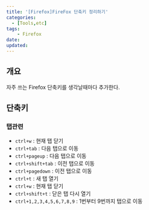 ```yaml
---
title: '[Firefox]FireFox 단축키 정리하기'
categories:
  - [Tools,etc]
tags:
    - Firefox
date:
updated:
---
```



## 개요

자주 쓰는 Firefox 단축키를 생각날때마다 추가한다.

## 단축키

### 탭관련

- `ctrl+w` : 현재 탭 닫기
- `ctrl+tab` : 다음 탭으로 이동
- `ctrl+pageup` : 다음 탭으로 이동
- `ctrl+shift+tab` : 이전 탭으로 이동
- `ctrl+pagedown` : 이전 탭으로 이동
- `ctrl+t` : 새 탭 열기
- `ctrl+w` : 현재 탭 닫기
- `ctrl+shift+t` : 닫은 탭 다시 열기
- `ctrl+1,2,3,4,5,6,7,8,9` : 1번부터 9번까지 탭으로 이동
